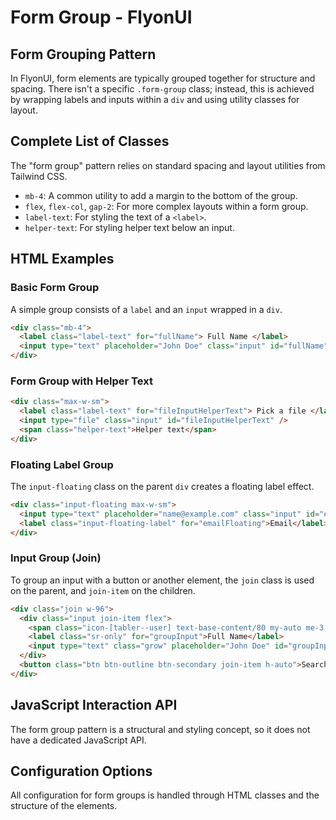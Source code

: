 # Form Group - FlyonUI

## Form Grouping Pattern

In FlyonUI, form elements are typically grouped together for structure and spacing. There isn't a specific `.form-group` class; instead, this is achieved by wrapping labels and inputs within a `div` and using utility classes for layout.

## Complete List of Classes
The "form group" pattern relies on standard spacing and layout utilities from Tailwind CSS.

- `mb-4`: A common utility to add a margin to the bottom of the group.
- `flex`, `flex-col`, `gap-2`: For more complex layouts within a form group.
- `label-text`: For styling the text of a `<label>`.
- `helper-text`: For styling helper text below an input.

## HTML Examples

### Basic Form Group
A simple group consists of a `label` and an `input` wrapped in a `div`.
```html
<div class="mb-4">
  <label class="label-text" for="fullName"> Full Name </label>
  <input type="text" placeholder="John Doe" class="input" id="fullName" />
</div>
```

### Form Group with Helper Text
```html
<div class="max-w-sm">
  <label class="label-text" for="fileInputHelperText"> Pick a file </label>
  <input type="file" class="input" id="fileInputHelperText" />
  <span class="helper-text">Helper text</span>
</div>
```

### Floating Label Group
The `input-floating` class on the parent `div` creates a floating label effect.
```html
<div class="input-floating max-w-sm">
  <input type="text" placeholder="name@example.com" class="input" id="emailFloating" />
  <label class="input-floating-label" for="emailFloating">Email</label>
</div>
```

### Input Group (Join)
To group an input with a button or another element, the `join` class is used on the parent, and `join-item` on the children.
```html
<div class="join w-96">
  <div class="input join-item flex">
    <span class="icon-[tabler--user] text-base-content/80 my-auto me-3 size-5 shrink-0"></span>
    <label class="sr-only" for="groupInput">Full Name</label>
    <input type="text" class="grow" placeholder="John Doe" id="groupInput" />
  </div>
  <button class="btn btn-outline btn-secondary join-item h-auto">Search</button>
</div>
```

## JavaScript Interaction API
The form group pattern is a structural and styling concept, so it does not have a dedicated JavaScript API.

## Configuration Options
All configuration for form groups is handled through HTML classes and the structure of the elements.